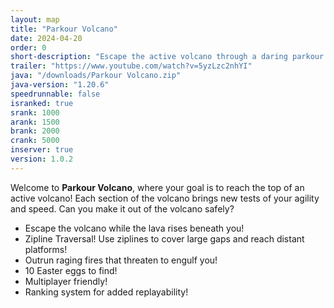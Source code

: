 ```yaml
---
layout: map
title: "Parkour Volcano"
date: 2024-04-20
order: 0
short-description: "Escape the active volcano through a daring parkour adventure!"
trailer: "https://www.youtube.com/watch?v=5yzLzc2nhYI"
java: "/downloads/Parkour Volcano.zip"
java-version: "1.20.6"
speedrunnable: false
isranked: true
srank: 1000
arank: 1500
brank: 2000
crank: 5000
inserver: true
version: 1.0.2
---
```


Welcome to **Parkour Volcano**, where your goal is to reach the top of an active volcano!
Each section of the volcano brings new tests of your agility and speed. Can you make it out of the volcano safely?

- Escape the volcano while the lava rises beneath you!
- Zipline Traversal! Use ziplines to cover large gaps and reach distant platforms!
- Outrun raging fires that threaten to engulf you!
- 10 Easter eggs to find!
- Multiplayer friendly!
- Ranking system for added replayability!